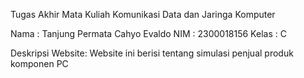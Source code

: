 Tugas Akhir Mata Kuliah Komunikasi Data dan Jaringa Komputer

Nama  : Tanjung Permata Cahyo Evaldo
NIM  : 2300018156
Kelas  : C

Deskripsi Website:
Website ini berisi tentang simulasi penjual produk komponen PC 
